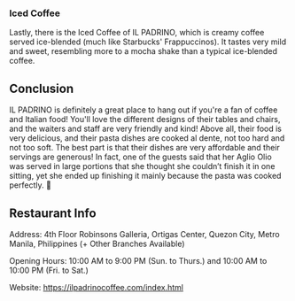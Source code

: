 <h3>Iced Coffee</h3>
Lastly, there is the Iced Coffee of IL PADRINO, which is creamy coffee served ice-blended (much like Starbucks' Frappuccinos). It tastes very mild and sweet, resembling more to a mocha shake than a typical ice-blended coffee.

<h2>Conclusion</h2>
IL PADRINO is definitely a great place to hang out if you're a fan of coffee and Italian food! You'll love the different designs of their tables and chairs, and the waiters and staff are very friendly and kind! Above all, their food is very delicious, and their pasta dishes are cooked al dente, not too hard and not too soft. The best part is that their dishes are very affordable and their servings are generous! In fact, one of the guests said that her Aglio Olio was served in large portions that she thought she couldn’t finish it in one sitting, yet she ended up finishing it mainly because the pasta was cooked perfectly. 🙂

<h2>Restaurant Info</h2>
Address: 4th Floor Robinsons Galleria, Ortigas Center, Quezon City, Metro Manila, Philippines (+ Other Branches Available)

Opening Hours: 10:00 AM to 9:00 PM (Sun. to Thurs.) and 10:00 AM to 10:00 PM (Fri. to Sat.)

Website: https://ilpadrinocoffee.com/index.html